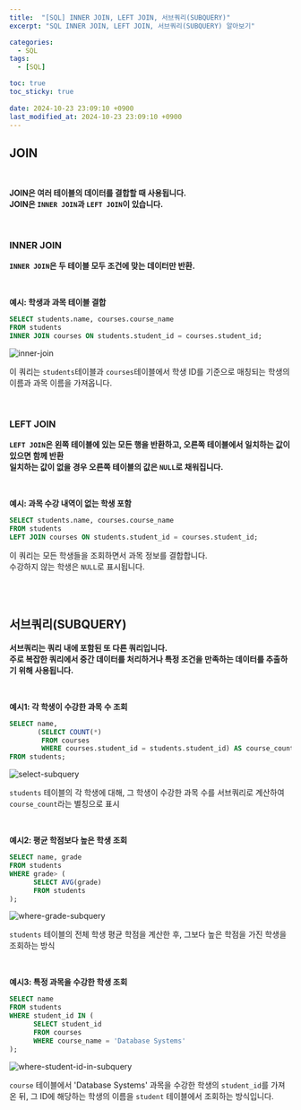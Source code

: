 ```yaml
---
title:  "[SQL] INNER JOIN, LEFT JOIN, 서브쿼리(SUBQUERY)"
excerpt: "SQL INNER JOIN, LEFT JOIN, 서브쿼리(SUBQUERY) 알아보기"

categories:
  - SQL
tags:
  - [SQL]

toc: true
toc_sticky: true
 
date: 2024-10-23 23:09:10 +0900
last_modified_at: 2024-10-23 23:09:10 +0900
---
```


## JOIN

<br>

**JOIN은 여러 테이블의 데이터를 결합할 때 사용됩니다.**  
**JOIN은 ```INNER JOIN```과 ```LEFT JOIN```이 있습니다.**

<br>

### INNER JOIN


**```INNER JOIN```은 두 테이블 모두 조건에 맞는 데이터만 반환.**

<br>

**예시: 학생과 과목 테이블 결합**

```sql
SELECT students.name, courses.course_name
FROM students
INNER JOIN courses ON students.student_id = courses.student_id;
```

![inner-join](https://github.com/user-attachments/assets/f993373c-09aa-45f3-a350-34b8cc9d3f33)

이 쿼리는 ```students```테이블과 ```courses```테이블에서 학생 ID를 기준으로 매칭되는 학생의 이름과 과목 이름을 가져옵니다.

<br>

### LEFT JOIN


**```LEFT JOIN```은 왼쪽 테이블에 있는 모든 행을 반환하고, 오른쪽 테이블에서 일치하는 값이 있으면 함께 반환**  
**일치하는 값이 없을 경우 오른쪽 테이블의 값은 ```NULL```로 채워집니다.**

<br>

**예시: 과목 수강 내역이 없는 학생 포함**

```sql
SELECT students.name, courses.course_name
FROM students
LEFT JOIN courses ON students.student_id = courses.student_id;
```

이 쿼리는 모든 학생들을 조회하면서 과목 정보를 결합합니다.  
수강하지 않는 학생은 ```NULL```로 표시됩니다.

<br>

<br>

## 서브쿼리(SUBQUERY)

**서브쿼리는 쿼리 내에 포함된 또 다른 쿼리입니다.**  
**주로 복잡한 쿼리에서 중간 데이터를 처리하거나 특정 조건을 만족하는 데이터를 추출하기 위해 사용됩니다.**

<br>

**예시1: 각 학생이 수강한 과목 수 조회**

```sql
SELECT name,
       (SELECT COUNT(*)
        FROM courses
        WHERE courses.student_id = students.student_id) AS course_count
FROM students;
```

![select-subquery](https://github.com/user-attachments/assets/a77c9a4d-6f6d-4874-9d95-8a08a234fbda)

```students``` 테이블의 각 학생에 대해, 그 학생이  수강한 과목 수를 서브쿼리로 계산하여 ```course_count```라는 별칭으로 표시

<br>

**예시2: 평균 학점보다 높은 학생 조회**

```sql
SELECT name, grade
FROM students
WHERE grade> (
      SELECT AVG(grade)
      FROM students
);
```

![where-grade-subquery](https://github.com/user-attachments/assets/2c4c90b5-5fcb-412d-bcef-e5174ad1154a)

```students``` 테이블의 전체 학생 평균 학점을 계산한 후, 그보다 높은 학점을 가진 학생을 조회하는 방식

<br>

**예시3: 특정 과목을 수강한 학생 조회**

```sql
SELECT name
FROM students
WHERE student_id IN (
      SELECT student_id
      FROM courses
      WHERE course_name = 'Database Systems'
);
```

![where-student-id-in-subquery](https://github.com/user-attachments/assets/10a65292-acf7-4010-974d-afb289616d8c)

```course``` 테이블에서 'Database Systems' 과목을 수강한 학생의 ```student_id```를 가져온 뒤, 그 ID에 해당하는 학생의 이름을 ```student``` 테이블에서 조회하는 방식입니다.
